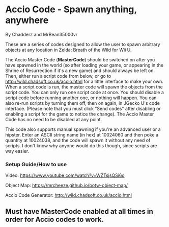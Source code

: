 # Accio Code - Spawn anything, anywhere
By Chadderz and MrBean35000vr

These are a series of codes designed to allow the user to spawn arbitrary objects at any location in Zelda: Breath of the Wild for Wii
U.

The Accio Master Code (**MasterCode**) should be switched on after you have spawned in the world (so after loading your game, or appearing in the Shrine
of Resurrection if it's a new game) and should always be left on. Then, either run a script code from below, or go to 
http://wild.chadsoft.co.uk/accio.html for a little interface to make your own. When a script code is run, the master code will spawn
the objects from the script code. You can only run one script code at once. You should disable a script code before running another 
one, or nothing will happen. You can also re-run scripts by turning them off, then on again, in JGecko U's code interface. (Please note 
that you must click "Send codes" after disabling or enabling a script for the game to notice the change). The Accio Master Code has no
need to be disabled at any point.

This code also supports manual spawning if you're an advanced user or a hipster. Enter an ASCII string name (in hex) at 10024060 and 
then poke a quantity at 10024038, and the code will spawn it without any need of scripts. I don't know why anyone would do this though,
since scripts are way easier.


### Setup Guide/How to use
Video: https://www.youtube.com/watch?v=WZTsjsQSi6o

Object Map: https://mrcheeze.github.io/botw-object-map/

Accio Code Generator: http://wild.chadsoft.co.uk/accio.html


## Must have MasterCode enabled at all times in order for Accio codes to work.
